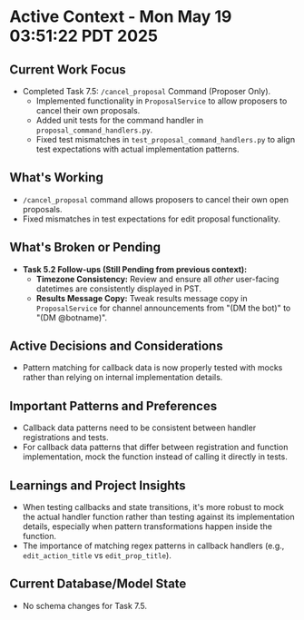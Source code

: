 # Active Context - Mon May 19 03:51:22 PDT 2025

## Current Work Focus
- Completed Task 7.5: `/cancel_proposal` Command (Proposer Only).
  - Implemented functionality in `ProposalService` to allow proposers to cancel their own proposals.
  - Added unit tests for the command handler in `proposal_command_handlers.py`.
  - Fixed test mismatches in `test_proposal_command_handlers.py` to align test expectations with actual implementation patterns.

## What's Working
- `/cancel_proposal` command allows proposers to cancel their own open proposals.
- Fixed mismatches in test expectations for edit proposal functionality.

## What's Broken or Pending
- **Task 5.2 Follow-ups (Still Pending from previous context):**
    - **Timezone Consistency:** Review and ensure all *other* user-facing datetimes are consistently displayed in PST.
    - **Results Message Copy:** Tweak results message copy in `ProposalService` for channel announcements from "(DM the bot)" to "(DM @botname)".

## Active Decisions and Considerations
- Pattern matching for callback data is now properly tested with mocks rather than relying on internal implementation details.

## Important Patterns and Preferences
- Callback data patterns need to be consistent between handler registrations and tests.
- For callback data patterns that differ between registration and function implementation, mock the function instead of calling it directly in tests.

## Learnings and Project Insights
- When testing callbacks and state transitions, it's more robust to mock the actual handler function rather than testing against its implementation details, especially when pattern transformations happen inside the function.
- The importance of matching regex patterns in callback handlers (e.g., `edit_action_title` vs `edit_prop_title`).

## Current Database/Model State
- No schema changes for Task 7.5.